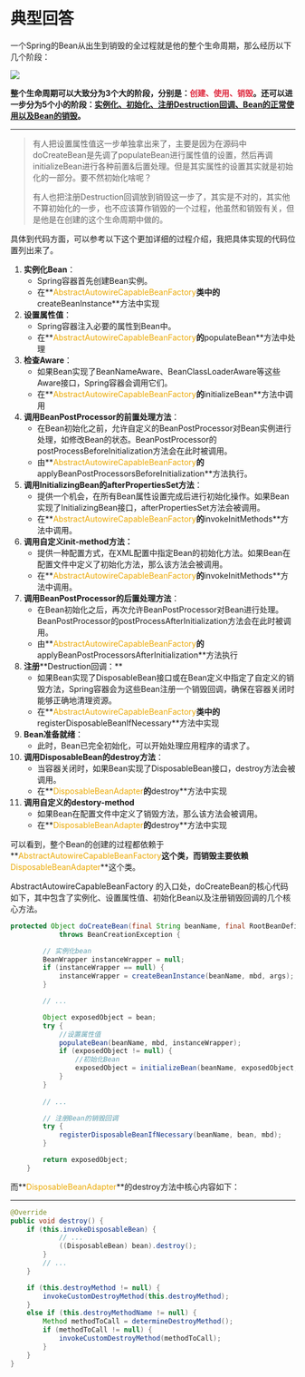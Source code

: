 # 典型回答


一个Spring的Bean从出生到销毁的全过程就是他的整个生命周期，那么经历以下几个阶段：

![](https://cdn.nlark.com/yuque/0/2023/png/5378072/1699966720629-4af99903-18c2-4e0a-9bdf-9674e7aac9cc.png)





**整个生命周期可以大致分为3个大的阶段，分别是：****<font style="color:#DF2A3F;">创建、使用、销毁</font>****。还可以进一步分为5个小的阶段：****<u>实例化、初始化、注册Destruction回调、Bean的正常使用以及Bean的销毁</u>****。**

****

> 有人把设置属性值这一步单独拿出来了，主要是因为在源码中doCreateBean是先调了populateBean进行属性值的设置，然后再调initializeBean进行各种前置&后置处理。但是其实属性的设置其实就是初始化的一部分。要不然初始化啥呢？
>
> 
>
> 有人也把注册Destruction回调放到销毁这一步了，其实是不对的，其实他不算初始化的一步，也不应该算作销毁的一个过程，他虽然和销毁有关，但是他是在创建的这个生命周期中做的。
>



具体到代码方面，可以参考以下这个更加详细的过程介绍，我把具体实现的代码位置列出来了。



1. **实例化Bean**：
    - Spring容器首先创建Bean实例。
    - 在**<font style="color:#ECAA04;">AbstractAutowireCapableBeanFactory</font>**类中的**createBeanInstance**方法中实现
2. **设置属性值**：
    - Spring容器注入必要的属性到Bean中。
    - 在**<font style="color:#ECAA04;">AbstractAutowireCapableBeanFactory</font>**的**populateBean**方法中处理
3. **检查Aware**：
    - 如果Bean实现了BeanNameAware、BeanClassLoaderAware等这些Aware接口，Spring容器会调用它们。
    - 在**<font style="color:#ECAA04;">AbstractAutowireCapableBeanFactory</font>**的**initializeBean**方法中调用
4. **调用BeanPostProcessor的前置处理方法**：
    - 在Bean初始化之前，允许自定义的BeanPostProcessor对Bean实例进行处理，如修改Bean的状态。BeanPostProcessor的postProcessBeforeInitialization方法会在此时被调用。
    - 由**<font style="color:#ECAA04;">AbstractAutowireCapableBeanFactory</font>**的**applyBeanPostProcessorsBeforeInitialization**方法执行。
5. **调用InitializingBean的afterPropertiesSet方法**：
    - 提供一个机会，在所有Bean属性设置完成后进行初始化操作。如果Bean实现了InitializingBean接口，afterPropertiesSet方法会被调用。
    - 在**<font style="color:#ECAA04;">AbstractAutowireCapableBeanFactory</font>**的**invokeInitMethods**方法中调用。
6. **调用自定义init-method方法：**
    - 提供一种配置方式，在XML配置中指定Bean的初始化方法。如果Bean在配置文件中定义了初始化方法，那么该方法会被调用。
    - 在**<font style="color:#ECAA04;">AbstractAutowireCapableBeanFactory</font>**的**invokeInitMethods**方法中调用。
7. **调用BeanPostProcessor的后置处理方法**：
    - 在Bean初始化之后，再次允许BeanPostProcessor对Bean进行处理。BeanPostProcessor的postProcessAfterInitialization方法会在此时被调用。
    - 由**<font style="color:#ECAA04;">AbstractAutowireCapableBeanFactory</font>**的**applyBeanPostProcessorsAfterInitialization**方法执行
8. **注册****<font style="color:rgb(15, 15, 15);">Destruction回调：</font>**
    - 如果Bean实现了DisposableBean接口或在Bean定义中指定了自定义的销毁方法，Spring容器会为这些Bean注册一个销毁回调，确保在容器关闭时能够正确地清理资源。
    - 在**<font style="color:#ECAA04;">AbstractAutowireCapableBeanFactory</font>**类中的**registerDisposableBeanIfNecessary**方法中实现
9. **Bean准备就绪**：
    - 此时，Bean已完全初始化，可以开始处理应用程序的请求了。
10. **调用DisposableBean的destroy方法**：
    - 当容器关闭时，如果Bean实现了DisposableBean接口，destroy方法会被调用。
    - 在**<font style="color:#ECAA04;">DisposableBeanAdapter</font>**的**destroy**方法中实现
11. **调用自定义的destory-method**
    - 如果Bean在配置文件中定义了销毁方法，那么该方法会被调用。
    - 在**<font style="color:#ECAA04;">DisposableBeanAdapter</font>**的**destroy**方法中实现





可以看到，整个Bean的创建的过程都依赖于**<font style="color:#ECAA04;">AbstractAutowireCapableBeanFactory</font>**这个类，而销毁主要依赖**<font style="color:#ECAA04;">DisposableBeanAdapter</font>**这个类。



AbstractAutowireCapableBeanFactory 的入口处，doCreateBean的核心代码如下，其中包含了实例化、设置属性值、初始化Bean以及注册销毁回调的几个核心方法。



```java
protected Object doCreateBean(final String beanName, final RootBeanDefinition mbd, final Object[] args)
			throws BeanCreationException {

		// 实例化bean
		BeanWrapper instanceWrapper = null;
		if (instanceWrapper == null) {
			instanceWrapper = createBeanInstance(beanName, mbd, args);
		}

        // ...

		Object exposedObject = bean;
		try {
            //设置属性值
			populateBean(beanName, mbd, instanceWrapper);
			if (exposedObject != null) {
                //初始化Bean
				exposedObject = initializeBean(beanName, exposedObject, mbd);
			}
		}
		
    	// ...

		// 注册Bean的销毁回调
		try {
			registerDisposableBeanIfNecessary(beanName, bean, mbd);
		}

		return exposedObject;
	}
```



而**<font style="color:#ECAA04;">DisposableBeanAdapter</font>**的destroy方法中核心内容如下：

****

```java
@Override
public void destroy() {
    if (this.invokeDisposableBean) {
            // ...
            ((DisposableBean) bean).destroy();
        }
        // ...
    }

    if (this.destroyMethod != null) {
        invokeCustomDestroyMethod(this.destroyMethod);
    }
    else if (this.destroyMethodName != null) {
        Method methodToCall = determineDestroyMethod();
        if (methodToCall != null) {
            invokeCustomDestroyMethod(methodToCall);
        }
    }
}
```

